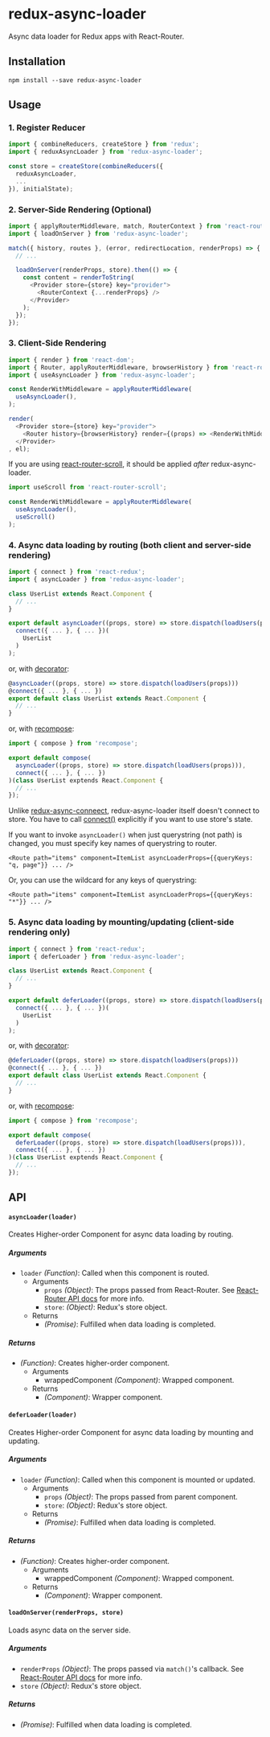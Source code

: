 # redux-async-loader

Async data loader for Redux apps with React-Router.

## Installation

```
npm install --save redux-async-loader
```

## Usage

### 1. Register Reducer

```javascript
import { combineReducers, createStore } from 'redux';
import { reduxAsyncLoader } from 'redux-async-loader';

const store = createStore(combineReducers({
  reduxAsyncLoader,
  ...
}), initialState);
```

### 2. Server-Side Rendering (Optional)

```javascript
import { applyRouterMiddleware, match, RouterContext } from 'react-router';
import { loadOnServer } from 'redux-async-loader';

match({ history, routes }, (error, redirectLocation, renderProps) => {
  // ...

  loadOnServer(renderProps, store).then(() => {
    const content = renderToString(
      <Provider store={store} key="provider">
        <RouterContext {...renderProps} />
      </Provider>
    );
  });
});
```

### 3. Client-Side Rendering

```javascript
import { render } from 'react-dom';
import { Router, applyRouterMiddleware, browserHistory } from 'react-router';
import { useAsyncLoader } from 'redux-async-loader';

const RenderWithMiddleware = applyRouterMiddleware(
  useAsyncLoader(),
);

render(
  <Provider store={store} key="provider">
    <Router history={browserHistory} render={(props) => <RenderWithMiddleware {...props} />} />
  </Provider>
, el);
```

If you are using
[react-router-scroll](https://github.com/taion/react-router-scroll),
it should be applied *after* redux-async-loader.

```javascript
import useScroll from 'react-router-scroll';

const RenderWithMiddleware = applyRouterMiddleware(
  useAsyncLoader(),
  useScroll()
);
```

### 4. Async data loading by routing (both client and server-side rendering)

```javascript
import { connect } from 'react-redux';
import { asyncLoader } from 'redux-async-loader';

class UserList extends React.Component {
  // ...
}

export default asyncLoader((props, store) => store.dispatch(loadUsers(props)))(
  connect({ ... }, { ... })(
    UserList
  )
);
```

or, with
[decorator](https://github.com/loganfsmyth/babel-plugin-transform-decorators-legacy):

```javascript
@asyncLoader((props, store) => store.dispatch(loadUsers(props)))
@connect({ ... }, { ... })
export default class UserList extends React.Component {
  // ...
}
```

or, with
[recompose](https://github.com/acdlite/recompose):

```javascript
import { compose } from 'recompose';

export default compose(
  asyncLoader((props, store) => store.dispatch(loadUsers(props))),
  connect({ ... }, { ... })
)(class UserList exptends React.Component {
  // ...
});
```

Unlike
[redux-async-conneect](https://www.npmjs.com/package/redux-async-connect),
redux-async-loader itself doesn't connect to store.
You have to call
[connect()](https://github.com/reactjs/react-redux/blob/master/docs/api.md#connectmapstatetoprops-mapdispatchtoprops-mergeprops-options)
explicitly if you want to use store's state.

If you want to invoke `asyncLoader()` when just querystring (not path) is changed, you must specify key names of querystring to router.

```
<Route path="items" component=ItemList asyncLoaderProps={{queryKeys: "q, page"}} ... />
```

Or, you can use the wildcard for any keys of querystring:

```
<Route path="items" component=ItemList asyncLoaderProps={{queryKeys: "*"}} ... />
```

### 5. Async data loading by mounting/updating (client-side rendering only)

```javascript
import { connect } from 'react-redux';
import { deferLoader } from 'redux-async-loader';

class UserList extends React.Component {
  // ...
}

export default deferLoader((props, store) => store.dispatch(loadUsers(props)))(
  connect({ ... }, { ... })(
    UserList
  )
);
```

or, with
[decorator](https://github.com/loganfsmyth/babel-plugin-transform-decorators-legacy):

```javascript
@deferLoader((props, store) => store.dispatch(loadUsers(props)))
@connect({ ... }, { ... })
export default class UserList extends React.Component {
  // ...
}
```

or, with
[recompose](https://github.com/acdlite/recompose):

```javascript
import { compose } from 'recompose';

export default compose(
  deferLoader((props, store) => store.dispatch(loadUsers(props))),
  connect({ ... }, { ... })
)(class UserList exptends React.Component {
  // ...
});
```

## API

#### `asyncLoader(loader)`

Creates Higher-order Component for async data loading by routing.

##### Arguments

* `loader` *(Function)*: Called when this component is routed.
    * Arguments
        * `props` *(Object)*: The props passed from React-Router.
          See
          [React-Router API docs](https://github.com/reactjs/react-router/blob/master/docs/API.md#proptypes)
          for more info.
        * `store`: *(Object)*: Redux's store object.
    * Returns
        * *(Promise)*: Fulfilled when data loading is completed.

##### Returns

* *(Function)*: Creates higher-order component.
    * Arguments
        * wrappedComponent *(Component)*: Wrapped component.
    * Returns
        * *(Component)*: Wrapper component.

#### `deferLoader(loader)`

Creates Higher-order Component for async data loading by mounting and updating.

##### Arguments

* `loader` *(Function)*: Called when this component is mounted or updated.
    * Arguments
        * `props` *(Object)*: The props passed from parent component.
        * `store`: *(Object)*: Redux's store object.
    * Returns
        * *(Promise)*: Fulfilled when data loading is completed.

##### Returns

* *(Function)*: Creates higher-order component.
    * Arguments
        * wrappedComponent *(Component)*: Wrapped component.
    * Returns
        * *(Component)*: Wrapper component.

#### `loadOnServer(renderProps, store)`

Loads async data on the server side.

##### Arguments

* `renderProps` *(Object)*: The props passed via `match()`'s callback.
  See
  [React-Router API docs](https://github.com/reactjs/react-router/blob/master/docs/API.md#match-routes-location-history-options--cb)
  for more info.
* `store` *(Object)*: Redux's store object.

##### Returns

* *(Promise)*: Fulfilled when data loading is completed.
